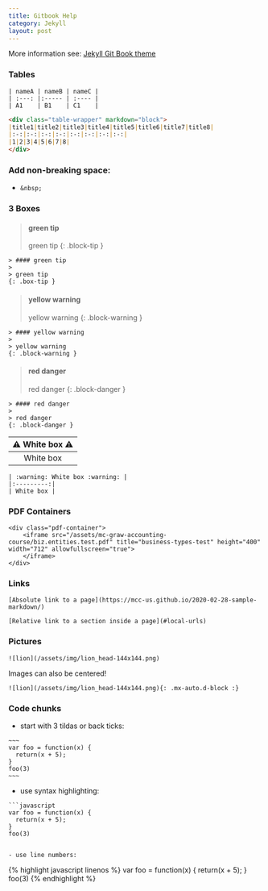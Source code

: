 ```yaml
---
title: Gitbook Help
category: Jekyll
layout: post
---
```


More information see: [Jekyll Git Book theme](https://github.com/sighingnow/jekyll-gitbook) 


### Tables

~~~
| nameA | nameB | nameC |
| :---: |:----- | :---- |
| A1    | B1    | C1    |

~~~

```markdown
<div class="table-wrapper" markdown="block">
|title1|title2|title3|title4|title5|title6|title7|title8|
|:-:|:-:|:-:|:-:|:-:|:-:|:-:|:-:|
|1|2|3|4|5|6|7|8|
</div>
```

### Add non-breaking space: 

- `&nbsp;`

### 3 Boxes

>#### green tip
>
> green tip
{: .block-tip }

```
> #### green tip
>
> green tip
{: .box-tip }
```

> #### yellow warning
>
> yellow warning
{: .block-warning }

```
> #### yellow warning
>
> yellow warning
{: .block-warning }
```

> #### red danger
> 
> red danger
{: .block-danger }

```
> #### red danger
>
> red danger
{: .block-danger }
```

| :warning: White box :warning: |
|:---------:|
| White box |

```
| :warning: White box :warning: |
|:---------:|
| White box |
```

### PDF Containers

```
<div class="pdf-container">
    <iframe src="/assets/mc-graw-accounting-course/biz.entities.test.pdf" title="business-types-test" height="400" width="712" allowfullscreen="true">
    </iframe>
</div>
```


### Links

`[Absolute link to a page](https://mcc-us.github.io/2020-02-28-sample-markdown/)`

`[Relative link to a section inside a page](#local-urls)`



### Pictures

`![lion](/assets/img/lion_head-144x144.png)`

Images can also be centered!

`![lion](/assets/img/lion_head-144x144.png){: .mx-auto.d-block :}`


### Code chunks 

- start with 3 tildas or back ticks:

```
~~~
var foo = function(x) {
  return(x + 5);
}
foo(3)
~~~
```

- use syntax highlighting:

```
```javascript
var foo = function(x) {
  return(x + 5);
}
foo(3)
```
```

- use line numbers:

```
{% highlight javascript linenos %}
var foo = function(x) {
  return(x + 5);
}
foo(3)
{% endhighlight %}
```
